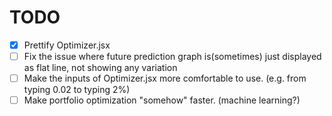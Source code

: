# TODO

- [X] Prettify Optimizer.jsx
- [ ] Fix the issue where future prediction graph is(sometimes) just displayed as flat line, not showing any variation
- [ ] Make the inputs of Optimizer.jsx more comfortable to use. (e.g. from typing 0.02 to typing 2%)
- [ ] Make portfolio optimization "somehow" faster. (machine learning?)

